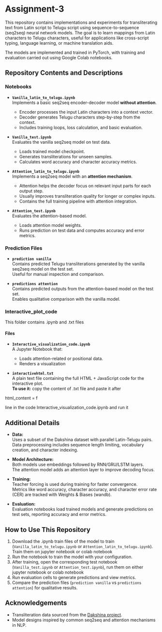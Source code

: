 # Assignment-3
This repository contains implementations and experiments for transliterating text from Latin script to Telugu script using sequence-to-sequence (seq2seq) neural network models. The goal is to learn mappings from Latin characters to Telugu characters, useful for applications like cross-script typing, language learning, or machine translation aids.

The models are implemented and trained in PyTorch, with training and evaluation carried out using Google Colab notebooks.

## Repository Contents and Descriptions

### Notebooks

- **`Vanilla_latin_to_telugu.ipynb`**  
  Implements a basic seq2seq encoder-decoder model **without attention**.  
  - Encoder processes the input Latin characters into a context vector.  
  - Decoder generates Telugu characters step-by-step from the context.  
  - Includes training loops, loss calculation, and basic evaluation.

- **`Vanilla_test.ipynb`**  
  Evaluates the vanilla seq2seq model on test data.  
  - Loads trained model checkpoint.  
  - Generates transliterations for unseen samples.  
  - Calculates word accuracy and character accuracy metrics.

- **`Attention_latin_to_telugu.ipynb`**  
  Implements a seq2seq model with an **attention mechanism**.  
  - Attention helps the decoder focus on relevant input parts for each output step.  
  - Usually improves transliteration quality for longer or complex inputs.  
  - Contains the full training pipeline with attention integration.

- **`Attention_test.ipynb`**  
  Evaluates the attention-based model.  
  - Loads attention model weights.  
  - Runs prediction on test data and computes accuracy and error metrics.


### Prediction Files

- **`prediction vanilla`**  
  Contains predicted Telugu transliterations generated by the vanilla seq2seq model on the test set.  
  Useful for manual inspection and comparison.

- **`predictions attention`**  
  Contains predicted outputs from the attention-based model on the test set.  
  Enables qualitative comparison with the vanilla model.

### Interactive_plot_code
This folder contains .ipynb and .txt files
#### Files

- **`Interactive_visualization_code.ipynb`**  
  A Jupyter Notebook that:
  - Loads attention-related or positional data.
  - Renders a visualization

- **`interactivehtml.txt`**  
  A plain text file containing the full HTML + JavaScript code for the interactive plot.  
  **To use it:**
copy the content of .txt file and paste it after

html_content = f

line in the code Interactive_visualization_code.ipynb and run it

## Additional Details

- **Data:**  
  Uses a subset of the Dakshina dataset with parallel Latin-Telugu pairs.  
  Data preprocessing includes sequence length limiting, vocabulary creation, and character indexing.

- **Model Architecture:**  
  Both models use embeddings followed by RNN/GRU/LSTM layers.  
  The attention model adds an attention layer to improve decoding focus.

- **Training:**  
  Teacher forcing is used during training for faster convergence.  
  Metrics like word accuracy, character accuracy, and character error rate (CER) are tracked with Weights & Biases (wandb).

- **Evaluation:**  
  Evaluation notebooks load trained models and generate predictions on test sets, reporting accuracy and error metrics.
## How to Use This Repository

1. Download the .ipynb train files of the model to train (`Vanilla_latin_to_telugu.ipynb` or `Attention_latin_to_telugu.ipynb`). Train them on jupyter notebook or colab notebook  
2. Run the notebook to train the model with your configuration.  
3. After training, open the corresponding test notebook (`Vanilla_test.ipynb` or `Attention_test.ipynb`), run them on either jupyter notebook or colab notebook  
4. Run evaluation cells to generate predictions and view metrics.  
5. Compare the prediction files (`prediction vanilla` vs `predictions attention`) for qualitative results.

## Acknowledgements

- Transliteration data sourced from the [Dakshina project](https://github.com/google-research-datasets/dakshina).  
- Model designs inspired by common seq2seq and attention mechanisms in NLP.

